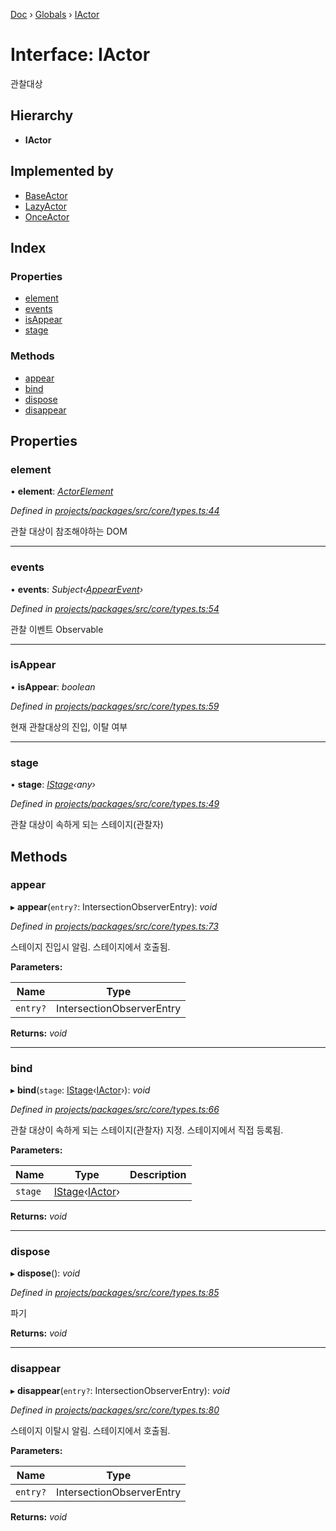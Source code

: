 [Doc](../README.md) › [Globals](../globals.md) › [IActor](iappearactor.md)

# Interface: IActor

관찰대상

## Hierarchy

- **IActor**

## Implemented by

- [BaseActor](../classes/baseactor.md)
- [LazyActor](../classes/lazyactor.md)
- [OnceActor](../classes/onceactor.md)

## Index

### Properties

- [element](iappearactor.md#element)
- [events](iappearactor.md#events)
- [isAppear](iappearactor.md#isappear)
- [stage](iappearactor.md#stage)

### Methods

- [appear](iappearactor.md#appear)
- [bind](iappearactor.md#bind)
- [dispose](iappearactor.md#dispose)
- [disappear](iappearactor.md#disappear)

## Properties

### element

• **element**: _[ActorElement](../globals.md#appeareractorelement)_

_Defined in [projects/packages/src/core/types.ts:44](https://github.com/molgga/jood-appearer/blob/4c4cb79/projects/packages/src/core/types.ts#L44)_

관찰 대상이 참조해야하는 DOM

---

### events

• **events**: _Subject‹[AppearEvent](../classes/appearevent.md)›_

_Defined in [projects/packages/src/core/types.ts:54](https://github.com/molgga/jood-appearer/blob/4c4cb79/projects/packages/src/core/types.ts#L54)_

관찰 이벤트 Observable

---

### isAppear

• **isAppear**: _boolean_

_Defined in [projects/packages/src/core/types.ts:59](https://github.com/molgga/jood-appearer/blob/4c4cb79/projects/packages/src/core/types.ts#L59)_

현재 관찰대상의 진입, 이탈 여부

---

### stage

• **stage**: _[IStage](iappearstage.md)‹any›_

_Defined in [projects/packages/src/core/types.ts:49](https://github.com/molgga/jood-appearer/blob/4c4cb79/projects/packages/src/core/types.ts#L49)_

관찰 대상이 속하게 되는 스테이지(관찰자)

## Methods

### appear

▸ **appear**(`entry?`: IntersectionObserverEntry): _void_

_Defined in [projects/packages/src/core/types.ts:73](https://github.com/molgga/jood-appearer/blob/4c4cb79/projects/packages/src/core/types.ts#L73)_

스테이지 진입시 알림.
스테이지에서 호출됨.

**Parameters:**

| Name     | Type                      |
| -------- | ------------------------- |
| `entry?` | IntersectionObserverEntry |

**Returns:** _void_

---

### bind

▸ **bind**(`stage`: [IStage](iappearstage.md)‹[IActor](iappearactor.md)›): _void_

_Defined in [projects/packages/src/core/types.ts:66](https://github.com/molgga/jood-appearer/blob/4c4cb79/projects/packages/src/core/types.ts#L66)_

관찰 대상이 속하게 되는 스테이지(관찰자) 지정.
스테이지에서 직접 등록됨.

**Parameters:**

| Name    | Type                                                 | Description |
| ------- | ---------------------------------------------------- | ----------- |
| `stage` | [IStage](iappearstage.md)‹[IActor](iappearactor.md)› |             |

**Returns:** _void_

---

### dispose

▸ **dispose**(): _void_

_Defined in [projects/packages/src/core/types.ts:85](https://github.com/molgga/jood-appearer/blob/4c4cb79/projects/packages/src/core/types.ts#L85)_

파기

**Returns:** _void_

---

### disappear

▸ **disappear**(`entry?`: IntersectionObserverEntry): _void_

_Defined in [projects/packages/src/core/types.ts:80](https://github.com/molgga/jood-appearer/blob/4c4cb79/projects/packages/src/core/types.ts#L80)_

스테이지 이탈시 알림.
스테이지에서 호출됨.

**Parameters:**

| Name     | Type                      |
| -------- | ------------------------- |
| `entry?` | IntersectionObserverEntry |

**Returns:** _void_

